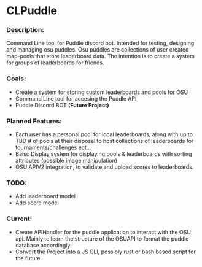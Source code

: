 # CLPuddle
### **Description:**
Command Line tool for Puddle discord bot. Intended for testing, designing and managing osu puddles. Osu puddles are collections of user created map-pools that store leaderboard data. The intention is to create a system for groups of leaderboards for friends.

### **Goals:**
- Create a system for storing custom leaderboards and pools for OSU
- Command Line tool for accesing the Puddle API
- Puddle Discord BOT **(Future Project)**


### **Planned Features:**
- Each user has a personal pool for local leaderboards, along with up to TBD # of pools at their disposal to host collections of leaderboards for tournaments/challenges ect...
- Baisc Display system for displaying pools & leaderboards with sorting attributes (possible image manipulation)
- OSU APIV2 integration, to validate and upload scores to leaderboards.


### **TODO:**
- Add leaderboard model
- Add score model

### **Current:**
- Create APIHandler for the puddle application to interact with the OSU api. Mainly to learn the structure of the OSUAPI to format the puddle database accordingly.
- Convert the Project into a JS CLI, possibly rust or bash based script for the future.